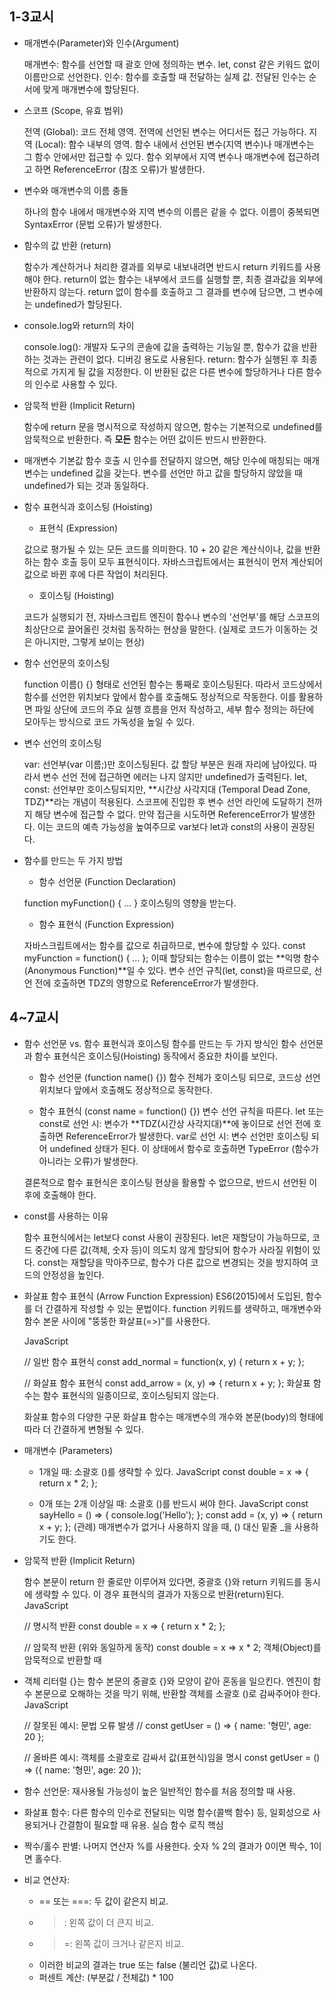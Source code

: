 ## 1-3교시

- 매개변수(Parameter)와 인수(Argument)

  매개변수: 함수를 선언할 때 괄호 안에 정의하는 변수. let, const 같은 키워드 없이 이름만으로 선언한다.
  인수: 함수를 호출할 때 전달하는 실제 값. 전달된 인수는 순서에 맞게 매개변수에 할당된다.

- 스코프 (Scope, 유효 범위)

  전역 (Global): 코드 전체 영역. 전역에 선언된 변수는 어디서든 접근 가능하다.
  지역 (Local): 함수 내부의 영역. 함수 내에서 선언된 변수(지역 변수)나 매개변수는 그 함수 안에서만 접근할 수 있다.
  함수 외부에서 지역 변수나 매개변수에 접근하려고 하면 ReferenceError (참조 오류)가 발생한다.

- 변수와 매개변수의 이름 충돌

  하나의 함수 내에서 매개변수와 지역 변수의 이름은 같을 수 없다. 이름이 중복되면 SyntaxError (문법 오류)가 발생한다.

- 함수의 값 반환 (return)

  함수가 계산하거나 처리한 결과를 외부로 내보내려면 반드시 return 키워드를 사용해야 한다.
  return이 없는 함수는 내부에서 코드를 실행할 뿐, 최종 결과값을 외부에 반환하지 않는다.
  return 없이 함수를 호출하고 그 결과를 변수에 담으면, 그 변수에는 undefined가 할당된다.

- console.log와 return의 차이

  console.log(): 개발자 도구의 콘솔에 값을 출력하는 기능일 뿐, 함수가 값을 반환하는 것과는 관련이 없다. 디버깅 용도로 사용된다.
  return: 함수가 실행된 후 최종적으로 가지게 될 값을 지정한다. 이 반환된 값은 다른 변수에 할당하거나 다른 함수의 인수로 사용할 수 있다.

- 암묵적 반환 (Implicit Return)

  함수에 return 문을 명시적으로 작성하지 않으면, 함수는 기본적으로 undefined를 암묵적으로 반환한다. 즉 **모든** 함수는 어떤 값이든 반드시 반환한다.

- 매개변수 기본값
  함수 호출 시 인수를 전달하지 않으면, 해당 인수에 매칭되는 매개변수는 undefined 값을 갖는다.
  변수를 선언만 하고 값을 할당하지 않았을 때 undefined가 되는 것과 동일하다.

- 함수 표현식과 호이스팅 (Hoisting)

  - 표현식 (Expression)

  값으로 평가될 수 있는 모든 코드를 의미한다. 10 + 20 같은 계산식이나, 값을 반환하는 함수 호출 등이 모두 표현식이다.
  자바스크립트에서는 표현식이 먼저 계산되어 값으로 바뀐 후에 다른 작업이 처리된다.

  - 호이스팅 (Hoisting)

  코드가 실행되기 전, 자바스크립트 엔진이 함수나 변수의 '선언부'를 해당 스코프의 최상단으로 끌어올린 것처럼 동작하는 현상을 말한다. (실제로 코드가 이동하는 것은 아니지만, 그렇게 보이는 현상)

- 함수 선언문의 호이스팅

  function 이름() {} 형태로 선언된 함수는 통째로 호이스팅된다.
  따라서 코드상에서 함수를 선언한 위치보다 앞에서 함수를 호출해도 정상적으로 작동한다.
  이를 활용하면 파일 상단에 코드의 주요 실행 흐름을 먼저 작성하고, 세부 함수 정의는 하단에 모아두는 방식으로 코드 가독성을 높일 수 있다.

- 변수 선언의 호이스팅

  var: 선언부(var 이름;)만 호이스팅된다. 값 할당 부분은 원래 자리에 남아있다. 따라서 변수 선언 전에 접근하면 에러는 나지 않지만 undefined가 출력된다.
  let, const: 선언부만 호이스팅되지만, **시간상 사각지대 (Temporal Dead Zone, TDZ)**라는 개념이 적용된다. 스코프에 진입한 후 변수 선언 라인에 도달하기 전까지 해당 변수에 접근할 수 없다. 만약 접근을 시도하면 ReferenceError가 발생한다. 이는 코드의 예측 가능성을 높여주므로 var보다 let과 const의 사용이 권장된다.

- 함수를 만드는 두 가지 방법

  - 함수 선언문 (Function Declaration)

  function myFunction() { ... }
  호이스팅의 영향을 받는다.

  - 함수 표현식 (Function Expression)

  자바스크립트에서는 함수를 값으로 취급하므로, 변수에 할당할 수 있다.
  const myFunction = function() { ... };
  이때 할당되는 함수는 이름이 없는 **익명 함수(Anonymous Function)**일 수 있다.
  변수 선언 규칙(let, const)을 따르므로, 선언 전에 호출하면 TDZ의 영향으로 ReferenceError가 발생한다.

## 4~7교시

- 함수 선언문 vs. 함수 표현식과 호이스팅
  함수를 만드는 두 가지 방식인 함수 선언문과 함수 표현식은 호이스팅(Hoisting) 동작에서 중요한 차이를 보인다.

  - 함수 선언문 (function name() {})
    함수 전체가 호이스팅 되므로, 코드상 선언 위치보다 앞에서 호출해도 정상적으로 동작한다.

  - 함수 표현식 (const name = function() {})
    변수 선언 규칙을 따른다.
    let 또는 const로 선언 시: 변수가 **TDZ(시간상 사각지대)**에 놓이므로 선언 전에 호출하면 ReferenceError가 발생한다.
    var로 선언 시: 변수 선언만 호이스팅 되어 undefined 상태가 된다. 이 상태에서 함수로 호출하면 TypeError (함수가 아니라는 오류)가 발생한다.

  결론적으로 함수 표현식은 호이스팅 현상을 활용할 수 없으므로, 반드시 선언된 이후에 호출해야 한다.

- const를 사용하는 이유

  함수 표현식에서는 let보다 const 사용이 권장된다.
  let은 재할당이 가능하므로, 코드 중간에 다른 값(객체, 숫자 등)이 의도치 않게 할당되어 함수가 사라질 위험이 있다.
  const는 재할당을 막아주므로, 함수가 다른 값으로 변경되는 것을 방지하여 코드의 안정성을 높인다.

- 화살표 함수 표현식 (Arrow Function Expression)
  ES6(2015)에서 도입된, 함수를 더 간결하게 작성할 수 있는 문법이다.
  function 키워드를 생략하고, 매개변수와 함수 본문 사이에 "뚱뚱한 화살표(=>)"를 사용한다.

  JavaScript

  // 일반 함수 표현식
  const add_normal = function(x, y) {
  return x + y;
  };

  // 화살표 함수 표현식
  const add_arrow = (x, y) => {
  return x + y;
  };
  화살표 함수는 함수 표현식의 일종이므로, 호이스팅되지 않는다.

  화살표 함수의 다양한 구문
  화살표 함수는 매개변수의 개수와 본문(body)의 형태에 따라 더 간결하게 변형될 수 있다.

- 매개변수 (Parameters)

  - 1개일 때: 소괄호 ()를 생략할 수 있다.
    JavaScript
    const double = x => { return x \* 2; };

  - 0개 또는 2개 이상일 때: 소괄호 ()를 반드시 써야 한다.
    JavaScript
    const sayHello = () => { console.log('Hello'); };
    const add = (x, y) => { return x + y; };
    (관례) 매개변수가 없거나 사용하지 않을 때, () 대신 밑줄 \_을 사용하기도 한다.

- 암묵적 반환 (Implicit Return)

  함수 본문이 return 한 줄로만 이루어져 있다면, 중괄호 {}와 return 키워드를 동시에 생략할 수 있다. 이 경우 표현식의 결과가 자동으로 반환(return)된다.
  JavaScript

  // 명시적 반환
  const double = x => { return x \* 2; };

  // 암묵적 반환 (위와 동일하게 동작)
  const double = x => x \* 2;
  객체(Object)를 암묵적으로 반환할 때

- 객체 리터럴 {}는 함수 본문의 중괄호 {}와 모양이 같아 혼동을 일으킨다.
  엔진이 함수 본문으로 오해하는 것을 막기 위해, 반환할 객체를 소괄호 ()로 감싸주어야 한다.
  JavaScript

  // 잘못된 예시: 문법 오류 발생
  // const getUser = () => { name: '형민', age: 20 };

  // 올바른 예시: 객체를 소괄호로 감싸서 값(표현식)임을 명시
  const getUser = () => ({ name: '형민', age: 20 });

- 함수 선언문: 재사용될 가능성이 높은 일반적인 함수를 처음 정의할 때 사용.
- 화살표 함수: 다른 함수의 인수로 전달되는 익명 함수(콜백 함수) 등, 일회성으로 사용되거나 간결함이 필요할 때 유용.
  실습 함수 로직 핵심
- 짝수/홀수 판별: 나머지 연산자 %를 사용한다. 숫자 % 2의 결과가 0이면 짝수, 1이면 홀수다.

- 비교 연산자:
  - == 또는 ===: 두 값이 같은지 비교.
  - > : 왼쪽 값이 더 큰지 비교.
  - > =: 왼쪽 값이 크거나 같은지 비교.
  - 이러한 비교의 결과는 true 또는 false (불리언 값)로 나온다.
  - 퍼센트 계산: (부분값 / 전체값) \* 100
